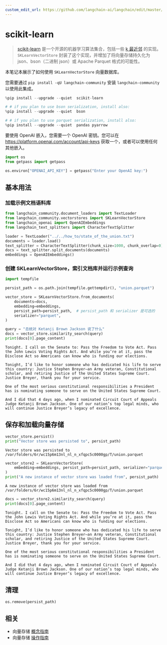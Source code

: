 ```yaml
---
custom_edit_url: https://github.com/langchain-ai/langchain/edit/master/docs/docs/integrations/vectorstores/sklearn.ipynb
---
```


# scikit-learn

>[scikit-learn](https://scikit-learn.org/stable/) 是一个开源的机器学习算法集合，包括一些 [k 最近邻](https://scikit-learn.org/stable/modules/generated/sklearn.neighbors.NearestNeighbors.html) 的实现。 `SKLearnVectorStore` 封装了这个实现，并增加了将向量存储持久化为 json、bson（二进制 json）或 Apache Parquet 格式的可能性。

本笔记本展示了如何使用 `SKLearnVectorStore` 向量数据库。

您需要通过 `pip install -qU langchain-community` 安装 `langchain-community` 以使用此集成。

```python
%pip install --upgrade --quiet  scikit-learn

# # if you plan to use bson serialization, install also:
%pip install --upgrade --quiet  bson

# # if you plan to use parquet serialization, install also:
%pip install --upgrade --quiet  pandas pyarrow
```

要使用 OpenAI 嵌入，您需要一个 OpenAI 密钥。您可以在 https://platform.openai.com/account/api-keys 获取一个，或者可以使用任何其他嵌入。

```python
import os
from getpass import getpass

os.environ["OPENAI_API_KEY"] = getpass("Enter your OpenAI key:")
```

## 基本用法

### 加载示例文档语料库


```python
from langchain_community.document_loaders import TextLoader
from langchain_community.vectorstores import SKLearnVectorStore
from langchain_openai import OpenAIEmbeddings
from langchain_text_splitters import CharacterTextSplitter

loader = TextLoader("../../how_to/state_of_the_union.txt")
documents = loader.load()
text_splitter = CharacterTextSplitter(chunk_size=1000, chunk_overlap=0)
docs = text_splitter.split_documents(documents)
embeddings = OpenAIEmbeddings()
```

### 创建 SKLearnVectorStore，索引文档库并运行示例查询

```python
import tempfile

persist_path = os.path.join(tempfile.gettempdir(), "union.parquet")

vector_store = SKLearnVectorStore.from_documents(
    documents=docs,
    embedding=embeddings,
    persist_path=persist_path,  # persist_path 和 serializer 是可选的
    serializer="parquet",
)

query = "总统对 Ketanji Brown Jackson 说了什么"
docs = vector_store.similarity_search(query)
print(docs[0].page_content)
```
```output
Tonight. I call on the Senate to: Pass the Freedom to Vote Act. Pass the John Lewis Voting Rights Act. And while you’re at it, pass the Disclose Act so Americans can know who is funding our elections. 

Tonight, I’d like to honor someone who has dedicated his life to serve this country: Justice Stephen Breyer—an Army veteran, Constitutional scholar, and retiring Justice of the United States Supreme Court. Justice Breyer, thank you for your service. 

One of the most serious constitutional responsibilities a President has is nominating someone to serve on the United States Supreme Court. 

And I did that 4 days ago, when I nominated Circuit Court of Appeals Judge Ketanji Brown Jackson. One of our nation’s top legal minds, who will continue Justice Breyer’s legacy of excellence.
```

## 保存和加载向量存储


```python
vector_store.persist()
print("Vector store was persisted to", persist_path)
```
```output
Vector store was persisted to /var/folders/6r/wc15p6m13nl_nl_n_xfqpc5c0000gp/T/union.parquet
```

```python
vector_store2 = SKLearnVectorStore(
    embedding=embeddings, persist_path=persist_path, serializer="parquet"
)
print("A new instance of vector store was loaded from", persist_path)
```
```output
A new instance of vector store was loaded from /var/folders/6r/wc15p6m13nl_nl_n_xfqpc5c0000gp/T/union.parquet
```

```python
docs = vector_store2.similarity_search(query)
print(docs[0].page_content)
```
```output
Tonight. I call on the Senate to: Pass the Freedom to Vote Act. Pass the John Lewis Voting Rights Act. And while you’re at it, pass the Disclose Act so Americans can know who is funding our elections. 

Tonight, I’d like to honor someone who has dedicated his life to serve this country: Justice Stephen Breyer—an Army veteran, Constitutional scholar, and retiring Justice of the United States Supreme Court. Justice Breyer, thank you for your service. 

One of the most serious constitutional responsibilities a President has is nominating someone to serve on the United States Supreme Court. 

And I did that 4 days ago, when I nominated Circuit Court of Appeals Judge Ketanji Brown Jackson. One of our nation’s top legal minds, who will continue Justice Breyer’s legacy of excellence.
```

## 清理


```python
os.remove(persist_path)
```

## 相关

- 向量存储 [概念指南](/docs/concepts/#vector-stores)
- 向量存储 [操作指南](/docs/how_to/#vector-stores)